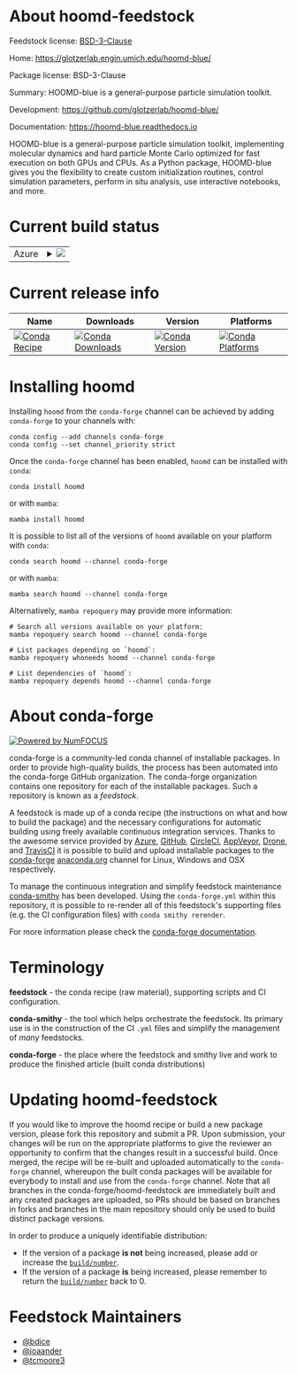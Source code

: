 About hoomd-feedstock
=====================

Feedstock license: [BSD-3-Clause](https://github.com/conda-forge/hoomd-feedstock/blob/main/LICENSE.txt)

Home: https://glotzerlab.engin.umich.edu/hoomd-blue/

Package license: BSD-3-Clause

Summary: HOOMD-blue is a general-purpose particle simulation toolkit.

Development: https://github.com/glotzerlab/hoomd-blue/

Documentation: https://hoomd-blue.readthedocs.io

HOOMD-blue is a general-purpose particle simulation toolkit, implementing molecular
dynamics and hard particle Monte Carlo optimized for fast execution on both GPUs and
CPUs. As a Python package, HOOMD-blue gives you the flexibility to create custom
initialization routines, control simulation parameters, perform in situ analysis,
use interactive notebooks, and more.


Current build status
====================


<table>
    
  <tr>
    <td>Azure</td>
    <td>
      <details>
        <summary>
          <a href="https://dev.azure.com/conda-forge/feedstock-builds/_build/latest?definitionId=5507&branchName=main">
            <img src="https://dev.azure.com/conda-forge/feedstock-builds/_apis/build/status/hoomd-feedstock?branchName=main">
          </a>
        </summary>
        <table>
          <thead><tr><th>Variant</th><th>Status</th></tr></thead>
          <tbody><tr>
              <td>linux_64_cuda_compiler_version11.8cxx_compiler_version11numpy2.0python3.10.____cpython</td>
              <td>
                <a href="https://dev.azure.com/conda-forge/feedstock-builds/_build/latest?definitionId=5507&branchName=main">
                  <img src="https://dev.azure.com/conda-forge/feedstock-builds/_apis/build/status/hoomd-feedstock?branchName=main&jobName=linux&configuration=linux%20linux_64_cuda_compiler_version11.8cxx_compiler_version11numpy2.0python3.10.____cpython" alt="variant">
                </a>
              </td>
            </tr><tr>
              <td>linux_64_cuda_compiler_version11.8cxx_compiler_version11numpy2.0python3.11.____cpython</td>
              <td>
                <a href="https://dev.azure.com/conda-forge/feedstock-builds/_build/latest?definitionId=5507&branchName=main">
                  <img src="https://dev.azure.com/conda-forge/feedstock-builds/_apis/build/status/hoomd-feedstock?branchName=main&jobName=linux&configuration=linux%20linux_64_cuda_compiler_version11.8cxx_compiler_version11numpy2.0python3.11.____cpython" alt="variant">
                </a>
              </td>
            </tr><tr>
              <td>linux_64_cuda_compiler_version11.8cxx_compiler_version11numpy2.0python3.12.____cpython</td>
              <td>
                <a href="https://dev.azure.com/conda-forge/feedstock-builds/_build/latest?definitionId=5507&branchName=main">
                  <img src="https://dev.azure.com/conda-forge/feedstock-builds/_apis/build/status/hoomd-feedstock?branchName=main&jobName=linux&configuration=linux%20linux_64_cuda_compiler_version11.8cxx_compiler_version11numpy2.0python3.12.____cpython" alt="variant">
                </a>
              </td>
            </tr><tr>
              <td>linux_64_cuda_compiler_version11.8cxx_compiler_version11numpy2.0python3.9.____cpython</td>
              <td>
                <a href="https://dev.azure.com/conda-forge/feedstock-builds/_build/latest?definitionId=5507&branchName=main">
                  <img src="https://dev.azure.com/conda-forge/feedstock-builds/_apis/build/status/hoomd-feedstock?branchName=main&jobName=linux&configuration=linux%20linux_64_cuda_compiler_version11.8cxx_compiler_version11numpy2.0python3.9.____cpython" alt="variant">
                </a>
              </td>
            </tr><tr>
              <td>linux_64_cuda_compiler_version11.8cxx_compiler_version11numpy2python3.13.____cp313</td>
              <td>
                <a href="https://dev.azure.com/conda-forge/feedstock-builds/_build/latest?definitionId=5507&branchName=main">
                  <img src="https://dev.azure.com/conda-forge/feedstock-builds/_apis/build/status/hoomd-feedstock?branchName=main&jobName=linux&configuration=linux%20linux_64_cuda_compiler_version11.8cxx_compiler_version11numpy2python3.13.____cp313" alt="variant">
                </a>
              </td>
            </tr><tr>
              <td>linux_64_cuda_compiler_version12.6cxx_compiler_version13numpy2.0python3.10.____cpython</td>
              <td>
                <a href="https://dev.azure.com/conda-forge/feedstock-builds/_build/latest?definitionId=5507&branchName=main">
                  <img src="https://dev.azure.com/conda-forge/feedstock-builds/_apis/build/status/hoomd-feedstock?branchName=main&jobName=linux&configuration=linux%20linux_64_cuda_compiler_version12.6cxx_compiler_version13numpy2.0python3.10.____cpython" alt="variant">
                </a>
              </td>
            </tr><tr>
              <td>linux_64_cuda_compiler_version12.6cxx_compiler_version13numpy2.0python3.11.____cpython</td>
              <td>
                <a href="https://dev.azure.com/conda-forge/feedstock-builds/_build/latest?definitionId=5507&branchName=main">
                  <img src="https://dev.azure.com/conda-forge/feedstock-builds/_apis/build/status/hoomd-feedstock?branchName=main&jobName=linux&configuration=linux%20linux_64_cuda_compiler_version12.6cxx_compiler_version13numpy2.0python3.11.____cpython" alt="variant">
                </a>
              </td>
            </tr><tr>
              <td>linux_64_cuda_compiler_version12.6cxx_compiler_version13numpy2.0python3.12.____cpython</td>
              <td>
                <a href="https://dev.azure.com/conda-forge/feedstock-builds/_build/latest?definitionId=5507&branchName=main">
                  <img src="https://dev.azure.com/conda-forge/feedstock-builds/_apis/build/status/hoomd-feedstock?branchName=main&jobName=linux&configuration=linux%20linux_64_cuda_compiler_version12.6cxx_compiler_version13numpy2.0python3.12.____cpython" alt="variant">
                </a>
              </td>
            </tr><tr>
              <td>linux_64_cuda_compiler_version12.6cxx_compiler_version13numpy2.0python3.9.____cpython</td>
              <td>
                <a href="https://dev.azure.com/conda-forge/feedstock-builds/_build/latest?definitionId=5507&branchName=main">
                  <img src="https://dev.azure.com/conda-forge/feedstock-builds/_apis/build/status/hoomd-feedstock?branchName=main&jobName=linux&configuration=linux%20linux_64_cuda_compiler_version12.6cxx_compiler_version13numpy2.0python3.9.____cpython" alt="variant">
                </a>
              </td>
            </tr><tr>
              <td>linux_64_cuda_compiler_version12.6cxx_compiler_version13numpy2python3.13.____cp313</td>
              <td>
                <a href="https://dev.azure.com/conda-forge/feedstock-builds/_build/latest?definitionId=5507&branchName=main">
                  <img src="https://dev.azure.com/conda-forge/feedstock-builds/_apis/build/status/hoomd-feedstock?branchName=main&jobName=linux&configuration=linux%20linux_64_cuda_compiler_version12.6cxx_compiler_version13numpy2python3.13.____cp313" alt="variant">
                </a>
              </td>
            </tr><tr>
              <td>linux_64_cuda_compiler_versionNonecxx_compiler_version13numpy2.0python3.10.____cpython</td>
              <td>
                <a href="https://dev.azure.com/conda-forge/feedstock-builds/_build/latest?definitionId=5507&branchName=main">
                  <img src="https://dev.azure.com/conda-forge/feedstock-builds/_apis/build/status/hoomd-feedstock?branchName=main&jobName=linux&configuration=linux%20linux_64_cuda_compiler_versionNonecxx_compiler_version13numpy2.0python3.10.____cpython" alt="variant">
                </a>
              </td>
            </tr><tr>
              <td>linux_64_cuda_compiler_versionNonecxx_compiler_version13numpy2.0python3.11.____cpython</td>
              <td>
                <a href="https://dev.azure.com/conda-forge/feedstock-builds/_build/latest?definitionId=5507&branchName=main">
                  <img src="https://dev.azure.com/conda-forge/feedstock-builds/_apis/build/status/hoomd-feedstock?branchName=main&jobName=linux&configuration=linux%20linux_64_cuda_compiler_versionNonecxx_compiler_version13numpy2.0python3.11.____cpython" alt="variant">
                </a>
              </td>
            </tr><tr>
              <td>linux_64_cuda_compiler_versionNonecxx_compiler_version13numpy2.0python3.12.____cpython</td>
              <td>
                <a href="https://dev.azure.com/conda-forge/feedstock-builds/_build/latest?definitionId=5507&branchName=main">
                  <img src="https://dev.azure.com/conda-forge/feedstock-builds/_apis/build/status/hoomd-feedstock?branchName=main&jobName=linux&configuration=linux%20linux_64_cuda_compiler_versionNonecxx_compiler_version13numpy2.0python3.12.____cpython" alt="variant">
                </a>
              </td>
            </tr><tr>
              <td>linux_64_cuda_compiler_versionNonecxx_compiler_version13numpy2.0python3.9.____cpython</td>
              <td>
                <a href="https://dev.azure.com/conda-forge/feedstock-builds/_build/latest?definitionId=5507&branchName=main">
                  <img src="https://dev.azure.com/conda-forge/feedstock-builds/_apis/build/status/hoomd-feedstock?branchName=main&jobName=linux&configuration=linux%20linux_64_cuda_compiler_versionNonecxx_compiler_version13numpy2.0python3.9.____cpython" alt="variant">
                </a>
              </td>
            </tr><tr>
              <td>linux_64_cuda_compiler_versionNonecxx_compiler_version13numpy2python3.13.____cp313</td>
              <td>
                <a href="https://dev.azure.com/conda-forge/feedstock-builds/_build/latest?definitionId=5507&branchName=main">
                  <img src="https://dev.azure.com/conda-forge/feedstock-builds/_apis/build/status/hoomd-feedstock?branchName=main&jobName=linux&configuration=linux%20linux_64_cuda_compiler_versionNonecxx_compiler_version13numpy2python3.13.____cp313" alt="variant">
                </a>
              </td>
            </tr><tr>
              <td>osx_64_numpy2.0python3.10.____cpython</td>
              <td>
                <a href="https://dev.azure.com/conda-forge/feedstock-builds/_build/latest?definitionId=5507&branchName=main">
                  <img src="https://dev.azure.com/conda-forge/feedstock-builds/_apis/build/status/hoomd-feedstock?branchName=main&jobName=osx&configuration=osx%20osx_64_numpy2.0python3.10.____cpython" alt="variant">
                </a>
              </td>
            </tr><tr>
              <td>osx_64_numpy2.0python3.11.____cpython</td>
              <td>
                <a href="https://dev.azure.com/conda-forge/feedstock-builds/_build/latest?definitionId=5507&branchName=main">
                  <img src="https://dev.azure.com/conda-forge/feedstock-builds/_apis/build/status/hoomd-feedstock?branchName=main&jobName=osx&configuration=osx%20osx_64_numpy2.0python3.11.____cpython" alt="variant">
                </a>
              </td>
            </tr><tr>
              <td>osx_64_numpy2.0python3.12.____cpython</td>
              <td>
                <a href="https://dev.azure.com/conda-forge/feedstock-builds/_build/latest?definitionId=5507&branchName=main">
                  <img src="https://dev.azure.com/conda-forge/feedstock-builds/_apis/build/status/hoomd-feedstock?branchName=main&jobName=osx&configuration=osx%20osx_64_numpy2.0python3.12.____cpython" alt="variant">
                </a>
              </td>
            </tr><tr>
              <td>osx_64_numpy2.0python3.9.____cpython</td>
              <td>
                <a href="https://dev.azure.com/conda-forge/feedstock-builds/_build/latest?definitionId=5507&branchName=main">
                  <img src="https://dev.azure.com/conda-forge/feedstock-builds/_apis/build/status/hoomd-feedstock?branchName=main&jobName=osx&configuration=osx%20osx_64_numpy2.0python3.9.____cpython" alt="variant">
                </a>
              </td>
            </tr><tr>
              <td>osx_64_numpy2python3.13.____cp313</td>
              <td>
                <a href="https://dev.azure.com/conda-forge/feedstock-builds/_build/latest?definitionId=5507&branchName=main">
                  <img src="https://dev.azure.com/conda-forge/feedstock-builds/_apis/build/status/hoomd-feedstock?branchName=main&jobName=osx&configuration=osx%20osx_64_numpy2python3.13.____cp313" alt="variant">
                </a>
              </td>
            </tr><tr>
              <td>osx_arm64_numpy2.0python3.10.____cpython</td>
              <td>
                <a href="https://dev.azure.com/conda-forge/feedstock-builds/_build/latest?definitionId=5507&branchName=main">
                  <img src="https://dev.azure.com/conda-forge/feedstock-builds/_apis/build/status/hoomd-feedstock?branchName=main&jobName=osx&configuration=osx%20osx_arm64_numpy2.0python3.10.____cpython" alt="variant">
                </a>
              </td>
            </tr><tr>
              <td>osx_arm64_numpy2.0python3.11.____cpython</td>
              <td>
                <a href="https://dev.azure.com/conda-forge/feedstock-builds/_build/latest?definitionId=5507&branchName=main">
                  <img src="https://dev.azure.com/conda-forge/feedstock-builds/_apis/build/status/hoomd-feedstock?branchName=main&jobName=osx&configuration=osx%20osx_arm64_numpy2.0python3.11.____cpython" alt="variant">
                </a>
              </td>
            </tr><tr>
              <td>osx_arm64_numpy2.0python3.12.____cpython</td>
              <td>
                <a href="https://dev.azure.com/conda-forge/feedstock-builds/_build/latest?definitionId=5507&branchName=main">
                  <img src="https://dev.azure.com/conda-forge/feedstock-builds/_apis/build/status/hoomd-feedstock?branchName=main&jobName=osx&configuration=osx%20osx_arm64_numpy2.0python3.12.____cpython" alt="variant">
                </a>
              </td>
            </tr><tr>
              <td>osx_arm64_numpy2.0python3.9.____cpython</td>
              <td>
                <a href="https://dev.azure.com/conda-forge/feedstock-builds/_build/latest?definitionId=5507&branchName=main">
                  <img src="https://dev.azure.com/conda-forge/feedstock-builds/_apis/build/status/hoomd-feedstock?branchName=main&jobName=osx&configuration=osx%20osx_arm64_numpy2.0python3.9.____cpython" alt="variant">
                </a>
              </td>
            </tr><tr>
              <td>osx_arm64_numpy2python3.13.____cp313</td>
              <td>
                <a href="https://dev.azure.com/conda-forge/feedstock-builds/_build/latest?definitionId=5507&branchName=main">
                  <img src="https://dev.azure.com/conda-forge/feedstock-builds/_apis/build/status/hoomd-feedstock?branchName=main&jobName=osx&configuration=osx%20osx_arm64_numpy2python3.13.____cp313" alt="variant">
                </a>
              </td>
            </tr>
          </tbody>
        </table>
      </details>
    </td>
  </tr>
</table>

Current release info
====================

| Name | Downloads | Version | Platforms |
| --- | --- | --- | --- |
| [![Conda Recipe](https://img.shields.io/badge/recipe-hoomd-green.svg)](https://anaconda.org/conda-forge/hoomd) | [![Conda Downloads](https://img.shields.io/conda/dn/conda-forge/hoomd.svg)](https://anaconda.org/conda-forge/hoomd) | [![Conda Version](https://img.shields.io/conda/vn/conda-forge/hoomd.svg)](https://anaconda.org/conda-forge/hoomd) | [![Conda Platforms](https://img.shields.io/conda/pn/conda-forge/hoomd.svg)](https://anaconda.org/conda-forge/hoomd) |

Installing hoomd
================

Installing `hoomd` from the `conda-forge` channel can be achieved by adding `conda-forge` to your channels with:

```
conda config --add channels conda-forge
conda config --set channel_priority strict
```

Once the `conda-forge` channel has been enabled, `hoomd` can be installed with `conda`:

```
conda install hoomd
```

or with `mamba`:

```
mamba install hoomd
```

It is possible to list all of the versions of `hoomd` available on your platform with `conda`:

```
conda search hoomd --channel conda-forge
```

or with `mamba`:

```
mamba search hoomd --channel conda-forge
```

Alternatively, `mamba repoquery` may provide more information:

```
# Search all versions available on your platform:
mamba repoquery search hoomd --channel conda-forge

# List packages depending on `hoomd`:
mamba repoquery whoneeds hoomd --channel conda-forge

# List dependencies of `hoomd`:
mamba repoquery depends hoomd --channel conda-forge
```


About conda-forge
=================

[![Powered by
NumFOCUS](https://img.shields.io/badge/powered%20by-NumFOCUS-orange.svg?style=flat&colorA=E1523D&colorB=007D8A)](https://numfocus.org)

conda-forge is a community-led conda channel of installable packages.
In order to provide high-quality builds, the process has been automated into the
conda-forge GitHub organization. The conda-forge organization contains one repository
for each of the installable packages. Such a repository is known as a *feedstock*.

A feedstock is made up of a conda recipe (the instructions on what and how to build
the package) and the necessary configurations for automatic building using freely
available continuous integration services. Thanks to the awesome service provided by
[Azure](https://azure.microsoft.com/en-us/services/devops/), [GitHub](https://github.com/),
[CircleCI](https://circleci.com/), [AppVeyor](https://www.appveyor.com/),
[Drone](https://cloud.drone.io/welcome), and [TravisCI](https://travis-ci.com/)
it is possible to build and upload installable packages to the
[conda-forge](https://anaconda.org/conda-forge) [anaconda.org](https://anaconda.org/)
channel for Linux, Windows and OSX respectively.

To manage the continuous integration and simplify feedstock maintenance
[conda-smithy](https://github.com/conda-forge/conda-smithy) has been developed.
Using the ``conda-forge.yml`` within this repository, it is possible to re-render all of
this feedstock's supporting files (e.g. the CI configuration files) with ``conda smithy rerender``.

For more information please check the [conda-forge documentation](https://conda-forge.org/docs/).

Terminology
===========

**feedstock** - the conda recipe (raw material), supporting scripts and CI configuration.

**conda-smithy** - the tool which helps orchestrate the feedstock.
                   Its primary use is in the construction of the CI ``.yml`` files
                   and simplify the management of *many* feedstocks.

**conda-forge** - the place where the feedstock and smithy live and work to
                  produce the finished article (built conda distributions)


Updating hoomd-feedstock
========================

If you would like to improve the hoomd recipe or build a new
package version, please fork this repository and submit a PR. Upon submission,
your changes will be run on the appropriate platforms to give the reviewer an
opportunity to confirm that the changes result in a successful build. Once
merged, the recipe will be re-built and uploaded automatically to the
`conda-forge` channel, whereupon the built conda packages will be available for
everybody to install and use from the `conda-forge` channel.
Note that all branches in the conda-forge/hoomd-feedstock are
immediately built and any created packages are uploaded, so PRs should be based
on branches in forks and branches in the main repository should only be used to
build distinct package versions.

In order to produce a uniquely identifiable distribution:
 * If the version of a package **is not** being increased, please add or increase
   the [``build/number``](https://docs.conda.io/projects/conda-build/en/latest/resources/define-metadata.html#build-number-and-string).
 * If the version of a package **is** being increased, please remember to return
   the [``build/number``](https://docs.conda.io/projects/conda-build/en/latest/resources/define-metadata.html#build-number-and-string)
   back to 0.

Feedstock Maintainers
=====================

* [@bdice](https://github.com/bdice/)
* [@joaander](https://github.com/joaander/)
* [@tcmoore3](https://github.com/tcmoore3/)

